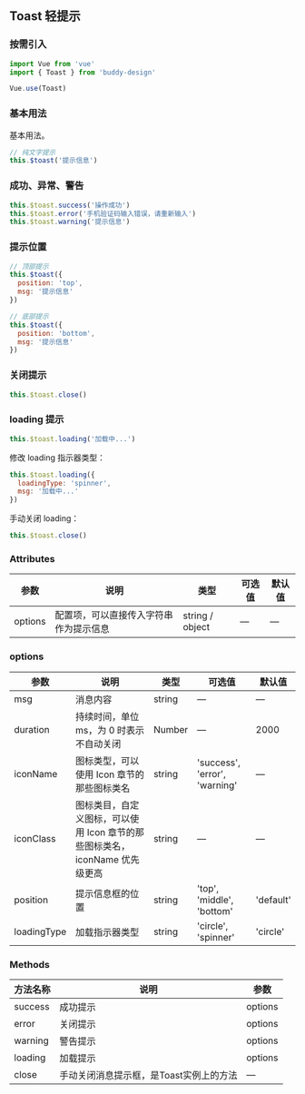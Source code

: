 ## Toast 轻提示

### 按需引入

```javascript
import Vue from 'vue'
import { Toast } from 'buddy-design'

Vue.use(Toast)
```

### 基本用法

基本用法。

```javascript
// 纯文字提示
this.$toast('提示信息')
```

### 成功、异常、警告

```javascript
this.$toast.success('操作成功')
this.$toast.error('手机验证码输入错误，请重新输入')
this.$toast.warning('提示信息')
```

### 提示位置

```javascript
// 顶部提示
this.$toast({
  position: 'top',
  msg: '提示信息'
})

// 底部提示
this.$toast({
  position: 'bottom',
  msg: '提示信息'
})
```

### 关闭提示

```javascript
this.$toast.close()
```

### loading 提示

```javascript
this.$toast.loading('加载中...')
```

修改 loading 指示器类型：

```javascript
this.$toast.loading({
  loadingType: 'spinner',
  msg: '加载中...'
})
```

手动关闭 loading：

```javascript
this.$toast.close()
```

### Attributes

| 参数      | 说明                                 | 类型      | 可选值       | 默认值   |
|---------- |------------------------------------ |---------- |------------- |-------- |
| options    |	配置项，可以直接传入字符串作为提示信息     |	string / object   |	—           |	—       |

### options
| 参数      | 说明                                 | 类型      | 可选值       | 默认值   |
|---------- |------------------------------------ |---------- |------------- |-------- |
| msg        |	消息内容                             |	string   |	—           |	—       |
| duration	  | 持续时间，单位 ms，为 0 时表示不自动关闭                     |	Number   |	—           |	2000 |
| iconName   |	图标类型，可以使用 Icon 章节的那些图标类名  |	string    |	'success', 'error', 'warning' |	—      |
| iconClass  |	图标类目，自定义图标，可以使用 Icon 章节的那些图标类名，iconName 优先级更高  |	string   |	—	            | —   |
| position   |	提示信息框的位置                      |	string   |	'top', 'middle', 'bottom'  |	'default'  |
| loadingType | 加载指示器类型 | string | 'circle', 'spinner' | 'circle' |

### Methods
| 方法名称      | 说明       | 参数   |
|------------- |----------- |---------  |
| success | 成功提示 | options |
| error | 关闭提示 | options |
| warning | 警告提示 | options |
| loading | 加载提示 | options |
| close | 手动关闭消息提示框，是Toast实例上的方法| —  |
